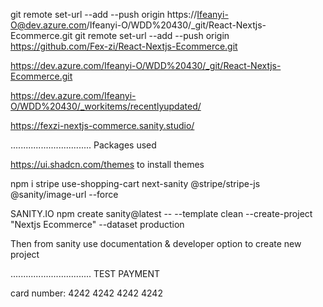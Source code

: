 git remote set-url --add --push origin https://Ifeanyi-O@dev.azure.com/Ifeanyi-O/WDD%20430/_git/React-Nextjs-Ecommerce.git
git remote set-url --add --push origin https://github.com/Fex-zi/React-Nextjs-Ecommerce.git

https://dev.azure.com/Ifeanyi-O/WDD%20430/_git/React-Nextjs-Ecommerce.git

https://dev.azure.com/Ifeanyi-O/WDD%20430/_workitems/recentlyupdated/

https://fexzi-nextjs-commerce.sanity.studio/

................................
Packages used

https://ui.shadcn.com/themes to install themes

npm i stripe use-shopping-cart next-sanity @stripe/stripe-js @sanity/image-url --force

SANITY.IO
npm create sanity@latest -- --template clean --create-project "Nextjs Ecommerce" --dataset production

Then from sanity use documentation & developer option to create new project

................................
TEST PAYMENT 

card number: 4242 4242 4242 4242